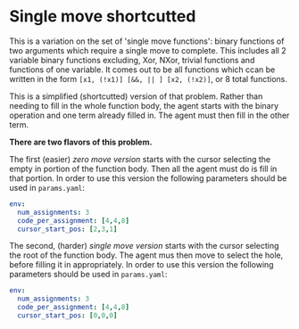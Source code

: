 # Single move shortcutted 

This is a variation on the set of 'single move functions': binary functions of two arguments which require a single move to complete. This includes all 2 variable binary functions excluding, Xor, NXor, trivial functions and functions of one variable. It comes out to be all functions which ccan be written in the form `[x1, (!x1)] [&&, || ] [x2, (!x2)]`, or 8 total functions. 

This is a simplified (shortcutted) version of that problem. Rather than needing to fill in the whole function body, the agent starts with the binary operation and one term already filled in. The agent must then fill in the other term. 





**There are two flavors of this problem.**

The first (easier) *zero move version* starts with the cursor selecting the empty in portion of the function body. Then all the agent must do is fill in that portion. In order to use this version the following parameters should be used in `params.yaml`:

```yaml
env: 
  num_assignments: 3
  code_per_assignment: [4,4,8] 
  cursor_start_pos: [2,3,1]
```


The second, (harder) *single move version* starts with the cursor selecting the root of the function body. The agent mus then move to select the hole, before filling it in appropriately. In order to use this version the following parameters should be used in `params.yaml`:
```yaml
env: 
  num_assignments: 3
  code_per_assignment: [4,4,8] 
  cursor_start_pos: [0,0,0]
```